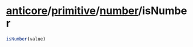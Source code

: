# [anticore](../../../../../#reference)/[primitive](../../#reference)/[number](../#reference)/<a name="reference">isNumber</a>

```js
isNumber(value)
```